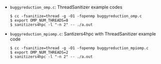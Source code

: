 -   `buggyreduction_omp.c`: ThreadSanitizer example codes
    ```
    $ cc -fsanitize=thread -g -O1 -fopenmp buggyreduction_omp.c
    $ export OMP_NUM_THREADS=8
    $ sanitizers4hpc -l "-n 2" -- ./a.out
    ```
- `buggyreduction_mpiomp.c`: Santizers4hpc with ThreadSanitizer example code
    ```
    $ cc -fsanitize=thread -g -O1 -fopenmp buggyreduction_mpiomp.c
    $ export OMP_NUM_THREADS=2
    $ sanitizers4hpc -l "-n 2" -- ./a.out
    ```
